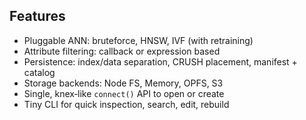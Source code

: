 ## Features

- Pluggable ANN: bruteforce, HNSW, IVF (with retraining)
- Attribute filtering: callback or expression based
- Persistence: index/data separation, CRUSH placement, manifest + catalog
- Storage backends: Node FS, Memory, OPFS, S3
- Single, knex‑like `connect()` API to open or create
- Tiny CLI for quick inspection, search, edit, rebuild

